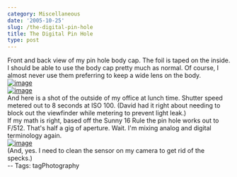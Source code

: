 ```yaml
---
category: Miscellaneous
date: '2005-10-25'
slug: /the-digital-pin-hole
title: The Digital Pin Hole
type: post
---
```



Front and back view of my pin hole body cap. The foil is taped on
the inside. I should be able to use the body cap pretty much as
normal. Of course, I almost never use them preferring to keep a
wide lens on the body.  
[![image](http://photos1.blogger.com/blogger/2691/1643/400/20051025_122446a.jpg)](http://photos1.blogger.com/blogger/2691/1643/1600/20051025_122446a.jpg)  
[![image](http://photos1.blogger.com/blogger/2691/1643/400/20051025_122502a.jpg)](http://photos1.blogger.com/blogger/2691/1643/1600/20051025_122502a.jpg)  
And here is a shot of the outside of my office at lunch time.
Shutter speed metered out to 8 seconds at ISO 100. (David had it
right about needing to block out the viewfinder while metering to
prevent light leak.)  
If my math is right, based off the Sunny 16 Rule the pin hole works
out to F/512. That's half a gig of aperture. Wait. I'm mixing
analog and digital terminology again.  
[![image](http://photos1.blogger.com/blogger/2691/1643/400/20051025_121750a.jpg)](http://photos1.blogger.com/blogger/2691/1643/1600/20051025_121750a.jpg)  
(And, yes. I need to clean the sensor on my camera to get rid of
the specks.)  
-- Tags: tagPhotography